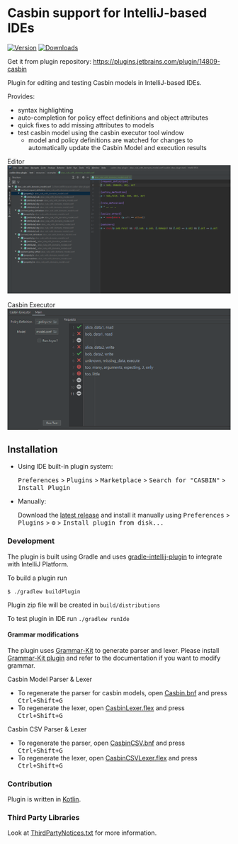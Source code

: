 Casbin support for IntelliJ-based IDEs
========================================
[![Version](https://img.shields.io/jetbrains/plugin/v/14809.svg)](https://plugins.jetbrains.com/plugin/14809)
[![Downloads](https://img.shields.io/jetbrains/plugin/d/14809.svg)](https://plugins.jetbrains.com/plugin/14809)

Get it from plugin repository: https://plugins.jetbrains.com/plugin/14809-casbin

Plugin for editing and testing Casbin models in IntelliJ-based IDEs.

Provides:
 * syntax highlighting
 * auto-completion for policy effect definitions and object attributes
 * quick fixes to add missing attributes to models
 * test casbin model using the casbin executor tool window
    * model and policy definitions are watched for changes to automatically update the Casbin Model and execution results

Editor
![Editor](assets/screenshots/editor_with_structure.PNG?raw=true)

Casbin Executor
![Casbin Executor](assets/screenshots/casbin_executor.PNG?raw=true)

## Installation

- Using IDE built-in plugin system:
  
  <kbd>Preferences</kbd> > <kbd>Plugins</kbd> > <kbd>Marketplace</kbd> > <kbd>Search for "CASBIN"</kbd> >
  <kbd>Install Plugin</kbd>
  
- Manually:

  Download the [latest release](https://github.com/will7200/casbin/releases/latest) and install it manually using
  <kbd>Preferences</kbd> > <kbd>Plugins</kbd> > <kbd>⚙️</kbd> > <kbd>Install plugin from disk...</kbd>



### Development

The plugin is built using Gradle and uses [gradle-intellij-plugin](https://github.com/JetBrains/gradle-intellij-plugin)
to integrate with IntelliJ Platform.
 
To build a plugin run

```
$ ./gradlew buildPlugin
```

Plugin zip file will be created in `build/distributions`

To test plugin in IDE run `./gradlew runIde`

#### Grammar modifications

The plugin uses [Grammar-Kit](https://github.com/jetbrains/grammar-kit) to generate parser and lexer. Please install [Grammar-Kit plugin](https://plugins.jetbrains.com/plugin/6606-grammar-kit) and refer to the documentation if you want to modify grammar.

Casbin Model Parser & Lexer  
- To regenerate the parser for casbin models, open [Casbin.bnf](grammars/Casbin.bnf) and press <kbd>Ctrl+Shift+G</kbd>  
- To regenerate the lexer, open [CasbinLexer.flex](grammars/CasbinLexer.flex) and press <kbd>Ctrl+Shift+G</kbd>

Casbin CSV Parser & Lexer  
- To regenerate the parser, open [CasbinCSV.bnf](grammars/CasbinCSV.bnf) and press <kbd>Ctrl+Shift+G</kbd>  
- To regenerate the lexer, open [CasbinCSVLexer.flex](grammars/CasbinCSVLexer.flex) and press <kbd>Ctrl+Shift+G</kbd>

 
### Contribution

Plugin is written in [Kotlin](http://kotlinlang.org/).

### Third Party Libraries

Look at [ThirdPartyNotices.txt](ThirdPartyNotices.txt) for more information.